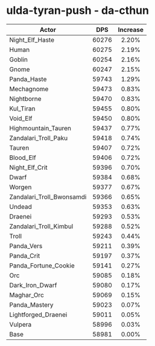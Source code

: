 # ulda-tyran-push - da-cthun
| Actor | DPS | Increase |
|---|:---:|:---:|
|Night_Elf_Haste|60276|2.20%|
|Human|60275|2.19%|
|Goblin|60254|2.16%|
|Gnome|60247|2.15%|
|Panda_Haste|59743|1.29%|
|Mechagnome|59473|0.83%|
|Nightborne|59470|0.83%|
|Kul_Tiran|59455|0.80%|
|Void_Elf|59450|0.80%|
|Highmountain_Tauren|59437|0.77%|
|Zandalari_Troll_Paku|59418|0.74%|
|Tauren|59407|0.72%|
|Blood_Elf|59406|0.72%|
|Night_Elf_Crit|59396|0.70%|
|Dwarf|59384|0.68%|
|Worgen|59377|0.67%|
|Zandalari_Troll_Bwonsamdi|59366|0.65%|
|Undead|59353|0.63%|
|Draenei|59293|0.53%|
|Zandalari_Troll_Kimbul|59288|0.52%|
|Troll|59243|0.44%|
|Panda_Vers|59211|0.39%|
|Panda_Crit|59197|0.37%|
|Panda_Fortune_Cookie|59141|0.27%|
|Orc|59085|0.18%|
|Dark_Iron_Dwarf|59080|0.17%|
|Maghar_Orc|59069|0.15%|
|Panda_Mastery|59023|0.07%|
|Lightforged_Draenei|59011|0.05%|
|Vulpera|58996|0.03%|
|Base|58981|0.00%|
